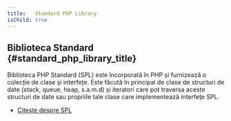 ```yaml
---
title:   Standard PHP Library
isChild: true
---
```


## Biblioteca Standard {#standard_php_library_title}

Biblioteca PHP Standard (SPL) este încorporată în PHP și furnizează o colecție de clase și interfețe. Este făcută în
principal de clase de structuri de date (stack, queue, heap, s.a.m.d) și iteratori care pot traversa aceste structuri de
date sau propriile tale clase care implementează interfețe SPL.

* [Citește despre SPL][spl]

[spl]: http://php.net/manual/ro/book.spl.php

